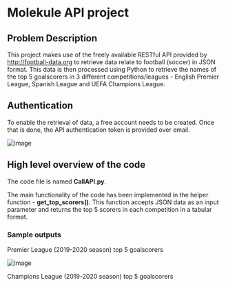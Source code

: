 # Molekule API project

## Problem Description

This project makes use of the freely available RESTful API provided by http://football-data.org to retrieve data relate to football (soccer) in JSON format. This data is then processed using Python to retrieve the names of the top 5 goalscorers in 3 different competitions/leagues - English Premier League, Spanish League and UEFA Champions League. 


## Authentication

To enable the retrieval of data, a free account needs to be created. Once that is done, the API authentication token is provided over email. 

![image](https://user-images.githubusercontent.com/18036391/82612771-aa6c2a00-9b91-11ea-8078-b8156500a7b6.png)


## High level overview of the code

The code file is named **CallAPI.py**.

The main functionality of the code has been implemented in the helper function - **get_top_scorers()**. This function accepts JSON data as an input parameter and returns the top 5 scorers in each competition in a tabular format. 

### Sample outputs

Premier League (2019-2020 season) top 5 goalscorers

![image](https://user-images.githubusercontent.com/18036391/82613196-b7d5e400-9b92-11ea-8de0-725a7faafc4b.png)

Champions League (2019-2020 season) top 5 goalscorers






